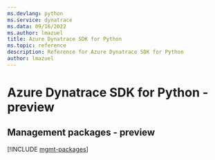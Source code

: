 ```yaml
---
ms.devlang: python
ms.service: dynatrace
ms.data: 09/16/2022
ms.author: lmazuel
title: Azure Dynatrace SDK for Python
ms.topic: reference
description: Reference for Azure Dynatrace SDK for Python
author: lmazuel
---
```

# Azure Dynatrace SDK for Python - preview

## Management packages - preview
[!INCLUDE [mgmt-packages](dynatrace-mgmt-index.md)]